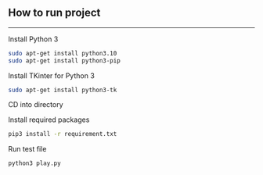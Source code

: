 ## How to run project

---
Install Python 3
```bash
sudo apt-get install python3.10
sudo apt-get install python3-pip
```

Install TKinter for Python 3
```bash
sudo apt-get install python3-tk
```

CD into directory

Install required packages
```bash
pip3 install -r requirement.txt
```

Run test file
```bash
python3 play.py
```
